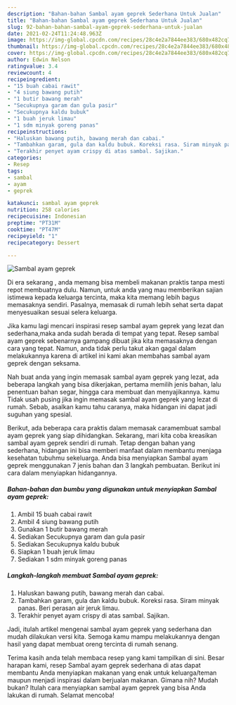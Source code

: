 ```yaml
---
description: "Bahan-bahan Sambal ayam geprek Sederhana Untuk Jualan"
title: "Bahan-bahan Sambal ayam geprek Sederhana Untuk Jualan"
slug: 92-bahan-bahan-sambal-ayam-geprek-sederhana-untuk-jualan
date: 2021-02-24T11:24:48.963Z
image: https://img-global.cpcdn.com/recipes/28c4e2a7844ee383/680x482cq70/sambal-ayam-geprek-foto-resep-utama.jpg
thumbnail: https://img-global.cpcdn.com/recipes/28c4e2a7844ee383/680x482cq70/sambal-ayam-geprek-foto-resep-utama.jpg
cover: https://img-global.cpcdn.com/recipes/28c4e2a7844ee383/680x482cq70/sambal-ayam-geprek-foto-resep-utama.jpg
author: Edwin Nelson
ratingvalue: 3.4
reviewcount: 4
recipeingredient:
- "15 buah cabai rawit"
- "4 siung bawang putih"
- "1 butir bawang merah"
- "Secukupnya garam dan gula pasir"
- "Secukupnya kaldu bubuk"
- "1 buah jeruk limau"
- "1 sdm minyak goreng panas"
recipeinstructions:
- "Haluskan bawang putih, bawang merah dan cabai."
- "Tambahkan garam, gula dan kaldu bubuk. Koreksi rasa. Siram minyak panas. Beri perasan air jeruk limau."
- "Terakhir penyet ayam crispy di atas sambal. Sajikan."
categories:
- Resep
tags:
- sambal
- ayam
- geprek

katakunci: sambal ayam geprek 
nutrition: 258 calories
recipecuisine: Indonesian
preptime: "PT31M"
cooktime: "PT47M"
recipeyield: "1"
recipecategory: Dessert

---
```



![Sambal ayam geprek](https://img-global.cpcdn.com/recipes/28c4e2a7844ee383/680x482cq70/sambal-ayam-geprek-foto-resep-utama.jpg)

Di era  sekarang , anda memang bisa membeli makanan praktis tanpa mesti repot membuatnya dulu. Namun, untuk anda yang mau memberikan sajian istimewa kepada keluarga tercinta, maka kita memang lebih bagus memasaknya sendiri. Pasalnya, memasak di rumah lebih sehat serta dapat menyesuaikan sesuai selera keluarga.

Jika kamu lagi mencari inspirasi resep sambal ayam geprek yang lezat dan sederhana,maka anda sudah berada di tempat yang tepat. Resep sambal ayam geprek  sebenarnya gampang dibuat jika kita memasaknya dengan cara yang tepat. Namun, anda tidak perlu takut akan gagal dalam melakukannya 
karena di artikel ini kami akan membahas sambal ayam geprek dengan seksama.  



Nah buat anda yang ingin memasak sambal ayam geprek yang lezat, ada beberapa langkah yang bisa dikerjakan, pertama memilih jenis bahan, lalu penentuan bahan segar, hingga cara membuat dan menyajikannya. kamu Tidak usah pusing jika ingin memasak sambal ayam geprek yang lezat di rumah. Sebab, asalkan kamu  tahu caranya, maka hidangan ini dapat jadi suguhan yang spesial.

Berikut, ada beberapa cara praktis  dalam memasak caramembuat sambal ayam geprek yang siap dihidangkan. Sekarang, mari kita coba kreasikan sambal ayam geprek sendiri di rumah. Tetap dengan bahan yang sederhana, hidangan ini bisa memberi manfaat dalam membantu menjaga kesehatan tubuhmu sekeluarga. Anda bisa menyiapkan Sambal ayam geprek menggunakan 7 jenis bahan dan 3 langkah pembuatan. Berikut ini cara dalam menyiapkan hidangannya.

<!--inarticleads1-->

##### Bahan-bahan dan bumbu yang digunakan untuk menyiapkan Sambal ayam geprek:

1. Ambil 15 buah cabai rawit
1. Ambil 4 siung bawang putih
1. Gunakan 1 butir bawang merah
1. Sediakan Secukupnya garam dan gula pasir
1. Sediakan Secukupnya kaldu bubuk
1. Siapkan 1 buah jeruk limau
1. Sediakan 1 sdm minyak goreng panas




<!--inarticleads2-->

##### Langkah-langkah membuat Sambal ayam geprek:

1. Haluskan bawang putih, bawang merah dan cabai.
1. Tambahkan garam, gula dan kaldu bubuk. Koreksi rasa. Siram minyak panas. Beri perasan air jeruk limau.
1. Terakhir penyet ayam crispy di atas sambal. Sajikan.




Jadi, itulah artikel mengenai  sambal ayam geprek  yang sederhana dan mudah dilakukan versi kita. Semoga kamu mampu melakukannya dengan hasil yang dapat membuat oreng tercinta di rumah senang. 

Terima kasih anda telah membaca resep yang kami tampilkan di sini. Besar harapan kami, resep  Sambal ayam geprek sederhana di atas dapat membantu Anda menyiapkan makanan yang enak untuk keluarga/teman maupun menjadi inspirasi dalam berjualan makanan. Gimana nih? Mudah bukan? Itulah cara menyiapkan sambal ayam geprek yang bisa Anda lakukan di rumah. Selamat mencoba!

